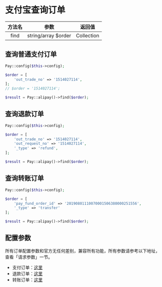 # 支付宝查询订单

| 方法名  |         参数          |    返回值     |
|:----:|:-------------------:|:----------:|
| find | string/array $order | Collection |

## 查询普通支付订单

```php
Pay::config($this->config);

$order = [
    'out_trade_no' => '1514027114',
];
// $order = '1514027114';

$result = Pay::alipay()->find($order);
```

## 查询退款订单

```php
Pay::config($this->config);

$order = [
    'out_trade_no' => '1514027114',
    'out_request_no' => '1514027114',
    '_type' => 'refund',
];

$result = Pay::alipay()->find($order);
```

## 查询转账订单

```php
Pay::config($this->config);

$order = [
    'pay_fund_order_id' => '20190801110070001506380000251556',
    '_type' => 'transfer'
];

$result = Pay::alipay()->find($order);
```

## 配置参数

所有订单配置参数和官方无任何差别，兼容所有功能，所有参数请参考以下地址，查看「请求参数」一节。

- 支付订单：[这里](https://opendocs.alipay.com/apis/api_1/alipay.trade.query)
- 退款订单：[这里](https://opendocs.alipay.com/apis/api_1/alipay.trade.fastpay.refund.query)
- 转账订单：[这里](https://opendocs.alipay.com/open/02byup)
    
